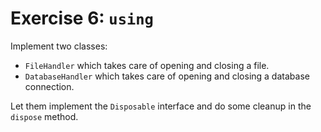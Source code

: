 # Exercise 6: `using`

Implement two classes:

- `FileHandler` which takes care of opening and closing a file.
- `DatabaseHandler` which takes care of opening and closing a database connection.

Let them implement the `Disposable` interface and do some cleanup in the `dispose` method.
